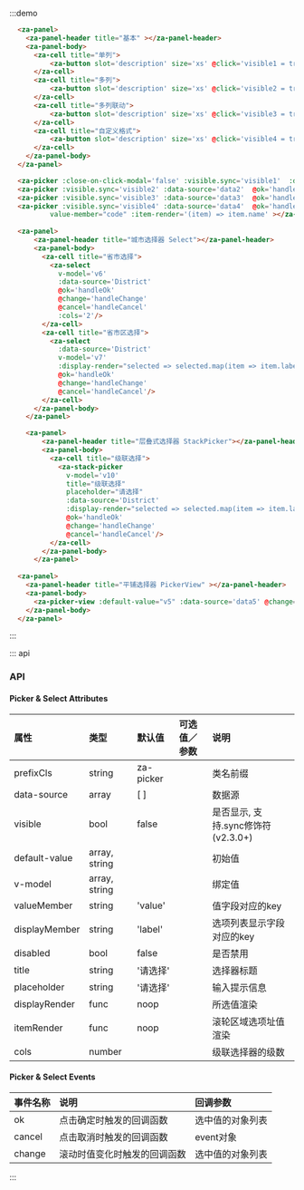 <script>
const District = [{
  "value": "340000",
  "label": "安徽省",
  "children": [{
    "value": "340800",
    "label": "安庆市",
    "children": [{
      "value": "340803",
      "label": "大观区",
      "children": []
    }, {
      "value": "340822",
      "label": "怀宁县",
      "children": []
    }, {
      "value": "340882",
      "label": "其它区",
      "children": []
    }]
  }]
},{
  "value": "310000",
  "label": "上海",
  "children": [{
    "value": "310100",
    "label": "上海市",
    "children": [{
      "value": "310113",
      "label": "宝山区",
      "children": []
    }, {
      "value": "310105",
      "label": "长宁区",
      "children": []
    }, {
      "value": "310230",
      "label": "崇明县",
      "children": []
    }, {
      "value": "310152",
      "label": "川沙区",
      "children": []
    }]
  }]
}];
export default {
  data() {
    return {
      visible1: false,
      visible2: false,
      visible3: false,
      visible4: false,
      visible6: false,
      visible7: false,
      v1: '2',
      v2: ['2','3'],
      v3: ['2','21'],
      v4: '',
      v5: ['2','22'],
      v6: '',
      v7: '',
      v10: [],
      District,
      data1: [
        { value: '1', label: '选项一' },
        { value: '2', label: '选项二' },
      ],
      data2: [
        [
          { value: '1', label: '选项一' },
          { value: '2', label: '选项二' },
        ],
        [
          { value: '3', label: '选项A' },
          { value: '4', label: '选项B' },
        ],
      ],
      data3: [
        {
          value: '1',
          label: '北京市',
          children: [
            { value: '11', label: '海淀区' },
            { value: '12', label: '西城区' },
          ],
        },
        {
          value: '2',
          label: '上海市',
          children: [
            { value: '21', label: '杨浦区' },
            { value: '22', label: '静安区' },
          ],
        },
      ],
      data4: [
        {
          code: '1',
          name: '北京市',
          children: [
            { code: '11', name: '海淀区' },
            { code: '12', name: '西城区' },
          ],
        },
        {
          code: '2',
          name: '上海市',
          children: [
            { code: '21', name: '黄埔区' },
            { code: '22', name: '虹口区' },
          ],
        },
      ],
      data5: [
        {
          value: '1',
          label: '北京市',
          children: [
            { value: '11', label: '海淀区' },
            { value: '12', label: '西城区' },
          ],
        },
        {
          value: '2',
          label: '上海市',
          children: [
            { value: '21', label: '杨浦区' },
            { value: '22', label: '静安区' },
          ],
        },
      ]
    }
  },
  methods: {
    handleOk1(v) {
      console.log('it may still scrolling when ok is clicked. so ues v-model or @change instead')
      console.log(v);
    },
    handleOk(v) {
      console.log('it may still scrolling when ok is clicked. so ues v-model or @change instead')
      console.log(v);
    },
    handleOk2(v) {
      console.log('it may still scrolling when ok is clicked. so ues v-model or @change instead')
      console.log(v);
    },
    handleChange(v) {
      console.log(v);
    },
    handleCancel(event) {
      console.log('cancelled');
    },
    displayGenerator(selected) {
      return selected.map(item => item.name).join('/')
    }
  },
};
</script>


:::demo
```html
  <za-panel>
    <za-panel-header title="基本" ></za-panel-header>
    <za-panel-body>
      <za-cell title="单列">
          <za-button slot='description' size='xs' @click='visible1 = true'>开启</za-button>
      </za-cell>
      <za-cell title="多列">
          <za-button slot='description' size='xs' @click='visible2 = true'>开启</za-button>
      </za-cell>
      <za-cell title="多列联动">
          <za-button slot='description' size='xs' @click='visible3 = true'>开启</za-button>
      </za-cell>
      <za-cell title="自定义格式">
          <za-button slot='description' size='xs' @click='visible4 = true'>开启</za-button>
      </za-cell>
    </za-panel-body>
  </za-panel>

  <za-picker :close-on-click-modal='false' :visible.sync='visible1'  :data-source='data1' @ok='handleOk1'  ></za-picker>
  <za-picker :visible.sync='visible2' :data-source='data2'  @ok='handleOk' ></za-picker>
  <za-picker :visible.sync='visible3' :data-source='data3'  @ok='handleOk' ></za-picker>
  <za-picker :visible.sync='visible4' :data-source='data4'  @ok='handleOk2' placeholder='自定义placeholder'
          value-member="code" :item-render='(item) => item.name' ></za-picker>
          
  <za-panel>
      <za-panel-header title="城市选择器 Select"></za-panel-header>
      <za-panel-body>
        <za-cell title="省市选择">
          <za-select
            v-model='v6'
            :data-source='District'
            @ok='handleOk'
            @change='handleChange'
            @cancel='handleCancel'
            :cols='2'/>
        </za-cell>
        <za-cell title="省市区选择">
          <za-select
            :data-source='District'
            v-model='v7'
            :display-render="selected => selected.map(item => item.label).join('／')"
            @ok='handleOk'
            @change='handleChange'
            @cancel='handleCancel'/>
        </za-cell>
      </za-panel-body>
    </za-panel>

    <za-panel>
        <za-panel-header title="层叠式选择器 StackPicker"></za-panel-header>
        <za-panel-body>
          <za-cell title="级联选择">
            <za-stack-picker
              v-model='v10'
              title="级联选择"
              placeholder="请选择"
              :data-source='District'
              :display-render="selected => selected.map(item => item.label).join('-')"
              @ok='handleOk'
              @change='handleChange'
              @cancel='handleCancel'/>
          </za-cell>
        </za-panel-body>
      </za-panel>
    
  <za-panel>
    <za-panel-header title="平铺选择器 PickerView" ></za-panel-header>
    <za-panel-body>
      <za-picker-view :default-value="v5" :data-source='data5' @change='handleChange' />
    </za-panel-body>
  </za-panel>
```
:::


::: api
### API

#### Picker & Select Attributes

| 属性 | 类型 | 默认值 | 可选值／参数 | 说明 |
| :--- | :--- | :--- | :--- | :--- |
| prefixCls | string | za-picker | | 类名前缀 |
| data-source | array | [ ] | | 数据源 |
| visible | bool | false | | 是否显示, 支持.sync修饰符 (v2.3.0+) |
| default-value | array, string |  | | 初始值 |
| v-model | array, string |  | | 绑定值 |
| valueMember | string | 'value' | | 值字段对应的key |
| displayMember | string | 'label' | | 选项列表显示字段对应的key |
| disabled | bool | false | | 是否禁用 |
| title | string | '请选择' | | 选择器标题 |
| placeholder | string | '请选择' | | 输入提示信息 |
| displayRender | func | noop | | 所选值渲染 |
| itemRender | func | noop | | 滚轮区域选项址值渲染 |
| cols | number | | | 级联选择器的级数 |

#### Picker & Select Events

| 事件名称 | 说明 | 回调参数 |
| :--- | :--- | :--- |
| ok | 点击确定时触发的回调函数 | 选中值的对象列表 |
| cancel | 点击取消时触发的回调函数 | event对象 |
| change | 滚动时值变化时触发的回调函数 | 选中值的对象列表 |
:::